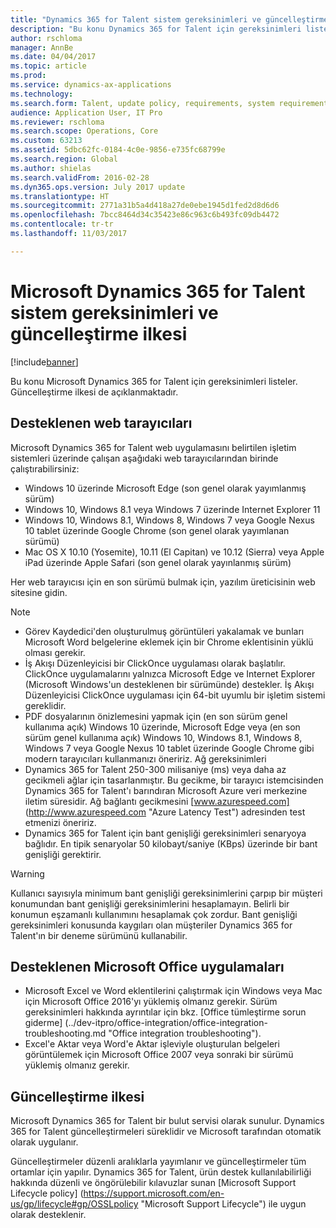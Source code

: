 ```yaml
---
title: "Dynamics 365 for Talent sistem gereksinimleri ve güncelleştirme ilkesi"
description: "Bu konu Dynamics 365 for Talent için gereksinimleri listeler. Güncelleştirme ilkesi de açıklanmaktadır."
author: rschloma
manager: AnnBe
ms.date: 04/04/2017
ms.topic: article
ms.prod: 
ms.service: dynamics-ax-applications
ms.technology: 
ms.search.form: Talent, update policy, requirements, system requirements
audience: Application User, IT Pro
ms.reviewer: rschloma
ms.search.scope: Operations, Core
ms.custom: 63213
ms.assetid: 5dbc62fc-0184-4c0e-9856-e735fc68799e
ms.search.region: Global
ms.author: shielas
ms.search.validFrom: 2016-02-28
ms.dyn365.ops.version: July 2017 update
ms.translationtype: HT
ms.sourcegitcommit: 2771a31b5a4d418a27de0ebe1945d1fed2d8d6d6
ms.openlocfilehash: 7bcc8464d34c35423e86c963c6b493fc09db4472
ms.contentlocale: tr-tr
ms.lasthandoff: 11/03/2017

---
```


# <a name="microsoft-dynamics-365-for-talent-system-requirements-and-update-policy"></a>Microsoft Dynamics 365 for Talent sistem gereksinimleri ve güncelleştirme ilkesi

[!include[banner](includes/banner.md)]


Bu konu Microsoft Dynamics 365 for Talent için gereksinimleri listeler. Güncelleştirme ilkesi de açıklanmaktadır.

## <a name="supported-web-browsers"></a>Desteklenen web tarayıcıları

Microsoft Dynamics 365 for Talent web uygulamasını belirtilen işletim sistemleri üzerinde çalışan aşağıdaki web tarayıcılarından birinde çalıştırabilirsiniz: 

*   Windows 10 üzerinde Microsoft Edge (son genel olarak yayımlanmış sürüm)
*   Windows 10, Windows 8.1 veya Windows 7 üzerinde Internet Explorer 11
*   Windows 10, Windows 8.1, Windows 8, Windows 7 veya Google Nexus 10 tablet üzerinde Google Chrome (son genel olarak yayımlanan sürümü)
*   Mac OS X 10.10 (Yosemite), 10.11 (El Capitan) ve 10.12 (Sierra) veya Apple iPad üzerinde Apple Safari (son genel olarak yayınlanmış sürüm)

Her web tarayıcısı için en son sürümü bulmak için, yazılım üreticisinin web sitesine gidin. 

> [!NOTE]
> * Görev Kaydedici'den oluşturulmuş görüntüleri yakalamak ve bunları Microsoft Word belgelerine eklemek için bir Chrome eklentisinin yüklü olması gerekir. 
> * İş Akışı Düzenleyicisi bir ClickOnce uygulaması olarak başlatılır. ClickOnce uygulamalarını yalnızca Microsoft Edge ve Internet Explorer (Microsoft Windows'un desteklenen bir sürümünde) destekler. İş Akışı Düzenleyicisi ClickOnce uygulaması için 64-bit uyumlu bir işletim sistemi gereklidir.
> * PDF dosyalarının önizlemesini yapmak için (en son sürüm genel kullanıma açık) Windows 10 üzerinde, Microsoft Edge veya (en son sürüm genel kullanıma açık) Windows 10, Windows 8.1, Windows 8, Windows 7 veya Google Nexus 10 tablet üzerinde Google Chrome gibi modern tarayıcıları kullanmanızı öneririz.
Ağ gereksinimleri
> * Dynamics 365 for Talent 250-300 milisaniye (ms) veya daha az gecikmeli ağlar için tasarlanmıştır. Bu gecikme, bir tarayıcı istemcisinden Dynamics 365 for Talent'ı barındıran Microsoft Azure veri merkezine iletim süresidir. Ağ bağlantı gecikmesini [www.azurespeed.com] (http://www.azurespeed.com "Azure Latency Test") adresinden test etmenizi öneririz.
> * Dynamics 365 for Talent için bant genişliği gereksinimleri senaryoya bağlıdır. En tipik senaryolar 50 kilobayt/saniye (KBps) üzerinde bir bant genişliği gerektirir.

> [!WARNING]
> Kullanıcı sayısıyla minimum bant genişliği gereksinimlerini çarpıp bir müşteri konumundan bant genişliği gereksinimlerini hesaplamayın. Belirli bir konumun eşzamanlı kullanımını hesaplamak çok zordur. Bant genişliği gereksinimleri konusunda kaygıları olan müşteriler Dynamics 365 for Talent'ın bir deneme sürümünü kullanabilir.

## <a name="supported-microsoft-office-applications"></a>Desteklenen Microsoft Office uygulamaları

*   Microsoft Excel ve Word eklentilerini çalıştırmak için Windows veya Mac için Microsoft Office 2016'yı yüklemiş olmanız gerekir. Sürüm gereksinimleri hakkında ayrıntılar için bkz. [Office tümleştirme sorun giderme] (../dev-itpro/office-integration/office-integration-troubleshooting.md "Office integration troubleshooting").
*   Excel'e Aktar veya Word'e Aktar işleviyle oluşturulan belgeleri görüntülemek için Microsoft Office 2007 veya sonraki bir sürümü yüklemiş olmanız gerekir.

## <a name="update-policy"></a>Güncelleştirme ilkesi

Microsoft Dynamics 365 for Talent bir bulut servisi olarak sunulur. Dynamics 365 for Talent güncelleştirmeleri süreklidir ve Microsoft tarafından otomatik olarak uygulanır.

Güncelleştirmeler düzenli aralıklarla yayımlanır ve güncelleştirmeler tüm ortamlar için yapılır.  Dynamics 365 for Talent, ürün destek kullanılabilirliği hakkında düzenli ve öngörülebilir kılavuzlar sunan [Microsoft Support Lifecycle policy] (https://support.microsoft.com/en-us/gp/lifecycle#gp/OSSLpolicy "Microsoft Support Lifecycle") ile uygun olarak desteklenir.

